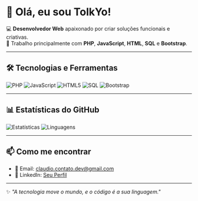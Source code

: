 # 👋 Olá, eu sou TolkYo!

💻 **Desenvolvedor Web** apaixonado por criar soluções funcionais e criativas.  
🚀 Trabalho principalmente com **PHP**, **JavaScript**, **HTML**, **SQL** e **Bootstrap**.  

---

## 🛠 Tecnologias e Ferramentas
![PHP](https://img.shields.io/badge/PHP-777BB4?style=for-the-badge&logo=php&logoColor=white)
![JavaScript](https://img.shields.io/badge/JavaScript-F7DF1E?style=for-the-badge&logo=javascript&logoColor=black)
![HTML5](https://img.shields.io/badge/HTML5-E34F26?style=for-the-badge&logo=html5&logoColor=white)
![SQL](https://img.shields.io/badge/SQL-003B57?style=for-the-badge&logo=mysql&logoColor=white)
![Bootstrap](https://img.shields.io/badge/Bootstrap-7952B3?style=for-the-badge&logo=bootstrap&logoColor=white)

---

## 📊 Estatísticas do GitHub
![Estatísticas](https://github-readme-stats.vercel.app/api?username=TolkYo&show_icons=true&theme=tokyonight)
![Linguagens](https://github-readme-stats.vercel.app/api/top-langs/?username=TolkYo&layout=compact&theme=tokyonight)

---

## 📫 Como me encontrar
- 📧 Email: claudio.contato.dev@gmail.com
- 💼 LinkedIn: [Seu Perfil](www.linkedin.com/in/claudio-manoel-4ab592371)   

---

✨ *"A tecnologia move o mundo, e o código é a sua linguagem."*
